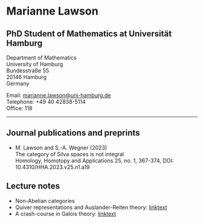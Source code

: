 # Marianne Lawson 

## PhD Student of Mathematics at Universität Hamburg


Department of Mathematics <br> University of Hamburg <br> Bundesstraße 55 <br> 20146 Hamburg <br> Germany



Email: marianne.lawson@uni-hamburg.de <br> Telephone: +49 40 42838-5114  <br> Office: 118

___________

## Journal publications and preprints


* M. Lawson and S.-A. Wegner (2023) <br> The category of Silva spaces is not integral <br> Homology, Homotopy and Applications 25, no. 1, 367-374, DOI: 10.4310/HHA.2023.v25.n1.a19



## Lecture notes

* Non-Abelian categories
* Quiver representations and Auslander-Reiten theory: [linktext](https://drive.google.com/file/d/1S6P3MAHSqHiy8QH8QbjaJRfSZf56rDep/view?usp=share_link)
* A crash-course in Galois theory: [linktext](https://drive.google.com/file/d/1UWZH1tKS5KaKfujYCeskVLlXla8BwJ9B/view?usp=share_link)
